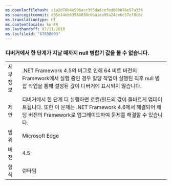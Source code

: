 ```yaml
---
ms.openlocfilehash: c1a2d76b4e596acc395da6cefed008078e57a336
ms.sourcegitcommit: d55e14eb63588830c0ba1ea95a24ce6c57ef8c8c
ms.translationtype: HT
ms.contentlocale: ko-KR
ms.lasthandoff: 07/11/2019
ms.locfileid: "67858603"
---
```

### <a name="null-coalescer-values-are-not-visible-in-debugger-until-one-step-later"></a>디버거에서 한 단계가 지날 때까지 null 병합기 값을 볼 수 없습니다.

|   |   |
|---|---|
|세부 정보|.NET Framework 4.5의 버그로 인해 64 비트 버전의 Framework에서 실행 중인 경우 할당 작업이 실행된 직후 null 병합 작업을 통해 설정된 값이 디버거에 표시되지 않습니다.|
|제안|디버거에서 한 단계 더 실행하면 로컬/필드의 값이 올바르게 업데이트됩니다. 또한 이 문제는 .NET Framework 4.6에서 해결되어 해당 버전의 Framework로 업그레이드하여 문제를 해결할 수 있습니다.|
|범위|Microsoft Edge|
|버전|4.5|
|형식|런타임|

